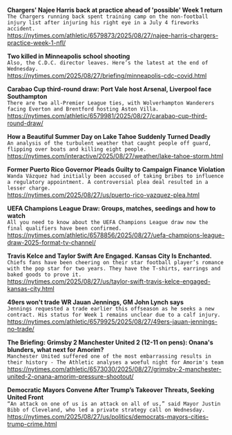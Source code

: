 **Chargers' Najee Harris back at practice ahead of 'possible' Week 1 return**\
`The Chargers running back spent training camp on the non-football injury list after injuring his right eye in a July 4 fireworks accident.`\
https://nytimes.com/athletic/6579873/2025/08/27/najee-harris-chargers-practice-week-1-nfl/

**Two killed in Minneapolis school shooting**\
`Also, the C.D.C. director leaves. Here’s the latest at the end of Wednesday.`\
https://nytimes.com/2025/08/27/briefing/minneapolis-cdc-covid.html

**Carabao Cup third-round draw: Port Vale host Arsenal, Liverpool face Southampton**\
`There are two all-Premier League ties, with Wolverhampton Wanderers facing Everton and Brentford hosting Aston Villa.`\
https://nytimes.com/athletic/6579981/2025/08/27/carabao-cup-third-round-draw/

**How a Beautiful Summer Day on Lake Tahoe Suddenly Turned Deadly**\
`An analysis of the turbulent weather that caught people off guard, flipping over boats and killing eight people.`\
https://nytimes.com/interactive/2025/08/27/weather/lake-tahoe-storm.html

**Former Puerto Rico Governor Pleads Guilty to Campaign Finance Violation**\
`Wanda Vázquez had initially been accused of taking bribes to influence a regulatory appointment. A controversial plea deal resulted in a lesser charge.`\
https://nytimes.com/2025/08/27/us/puerto-rico-vazquez-plea.html

**UEFA Champions League Draw: Groups, matches, seedings and how to watch**\
`All you need to know about the UEFA Champions League draw now the final qualifiers have been confirmed. `\
https://nytimes.com/athletic/6578856/2025/08/27/uefa-champions-league-draw-2025-format-tv-channel/

**Travis Kelce and Taylor Swift Are Engaged. Kansas City Is Enchanted.**\
`Chiefs fans have been cheering on their star football player’s romance with the pop star for two years. They have the T-shirts, earrings and baked goods to prove it.`\
https://nytimes.com/2025/08/27/us/taylor-swift-travis-kelce-engaged-kansas-city.html

**49ers won't trade WR Jauan Jennings, GM John Lynch says**\
`Jennings requested a trade earlier this offseason as he seeks a new contract. His status for Week 1 remains unclear due to a calf injury.`\
https://nytimes.com/athletic/6579925/2025/08/27/49ers-jauan-jennings-no-trade/

**The Briefing: Grimsby 2 Manchester United 2 (12-11 on pens): Onana's blunders, what next for Amorim?**\
`Manchester United suffered one of the most embarrassing results in their history - The Athletic analyses a woeful night for Amorim's team`\
https://nytimes.com/athletic/6573030/2025/08/27/grimsby-2-manchester-united-2-onana-amorim-pressure-shootout/

**Democratic Mayors Convene After Trump’s Takeover Threats, Seeking United Front**\
`“An attack on one of us is an attack on all of us,” said Mayor Justin Bibb of Cleveland, who led a private strategy call on Wednesday.`\
https://nytimes.com/2025/08/27/us/politics/democrats-mayors-cities-trump-crime.html

